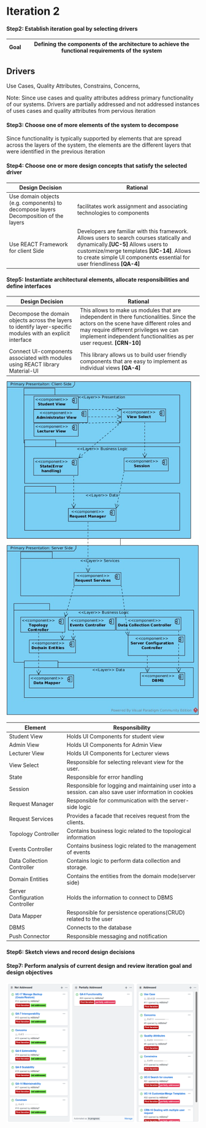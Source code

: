 # Iteration 2

#### Step2: Establish iteration goal by selecting drivers
Goal|Defining the components of the architecture to achieve the functional requirements of the system|
--|--

Drivers
---
Use Cases,
Quality Attributes,
Constrains,
Concerns,

Note: Since use cases and quality attributes address primary functionality of our systems. Drivers are partially addressed and not addressed instances of uses cases and quality attributes from pervious iteration

#### Step3: Choose one of more elements of the system to decompose
Since functionality is typically supported by elements that are spread across the layers of the system, the elements are the different layers that were identified in the previous iteration

#### Step4: Choose one or more design concepts that satisfy the selected driver
Design Decision| Rational
-|-
Use domain objects (e.g. components) to decompose layers Decomposition of the layers| facilitates work assignment and associating technologies to components
Use REACT Framework for client Side| Developers are familiar with this framework. Allows users to search courses statically and dynamically.**[UC-5]** Allows users to customize/merge templates **[UC-14]**. Allows to create simple UI components essential for user friendliness **[QA-4]**

#### Step5: Instantiate architectural elements, allocate responsibilities and define interfaces
Design Decision| Rational
-|-
Decompose the domain objects across the layers to identify layer-specific modules with an explicit interface | This allows to make us modules that are independent in there functionalities. Since the actors on the scene have different roles and may require different privileges we can implement independent functionalities as per user request.  **[CRN-10]**
Connect UI-components associated with modules using REACT library Material-UI| This library allows us to build user friendly components that are easy to implement as individual views **[QA-4]**

![](images/second1.jpg)

Element| Responsibility|
-|-
Student View|Holds UI Components for student view|
Admin View|Holds UI Components for Admin View|
Lecturer View|Holds UI Components for Lecturer views|
View Select|Responsible for selecting relevant view for the user.|
State|Responsible for error handling|
Session|Responsible for logging and maintaining user into a session. can also save user information in cookies|
Request Manager|Responsible for communication with the server-side logic|
Request Services|Provides a facade that receives request from the clients.|
Topology Controller|Contains business logic related to the topological information
Events Controller|Contains business logic related to the management of events|
Data Collection Controller|Contains logic to perform data collection and storage.|
Domain Entities|Contains the entities from the domain mode(server side)|
Server Configuration Controller|Holds the information to connect to DBMS
Data Mapper|Responsible for persistence operations(CRUD) related to the user
DBMS| Connects to the database
Push Connector| Responsible messaging and notification

#### Step6: Sketch views and record design decisions

#### Step7: Perform analysis of current design and review iteration goal and design objectives
![](images/SecondIT.png)

